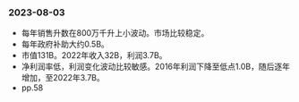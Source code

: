 ### 2023-08-03
* 每年销售升数在800万千升上小波动。市场比较稳定。
* 每年政府补助大约0.5B。
* 市值131B。2022年收入32B，利润3.7B。
* 净利润率低，利润变化波动比较敏感。2016年利润下降至低点1.0B，随后逐年增加，至2022年3.7B。
* pp.58